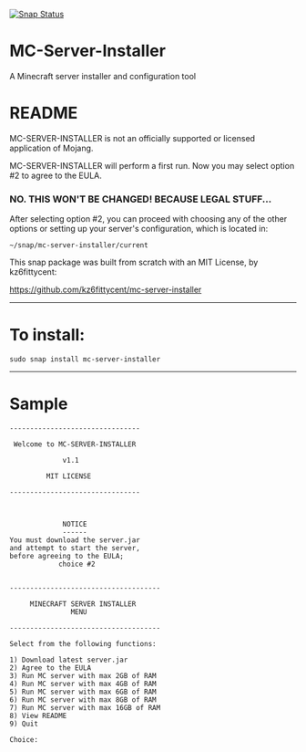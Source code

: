 [![Snap Status](https://build.snapcraft.io/badge/kz6fittycent/mc-server-installer.svg)](https://build.snapcraft.io/user/kz6fittycent/mc-server-installer)

# MC-Server-Installer
A Minecraft server installer and configuration tool

# README

MC-SERVER-INSTALLER is not an officially supported or licensed application of Mojang.

MC-SERVER-INSTALLER will perform a first run. Now you may select option #2 to agree to 
the EULA.

### NO. THIS WON'T BE CHANGED! BECAUSE LEGAL STUFF...

After selecting option #2, you can proceed with choosing any of the other options or
setting up your server's configuration, which is located in:

 ```
 ~/snap/mc-server-installer/current
 ```

This snap package was built from scratch with an MIT License, by kz6fittycent:
 
https://github.com/kz6fittycent/mc-server-installer
 
------------------------------------------------------------------

# To install:
`sudo snap install mc-server-installer`

-------------------------------------------------------------------

# Sample

```
--------------------------------

 Welcome to MC-SERVER-INSTALLER

             v1.1

         MIT LICENSE

--------------------------------



             NOTICE
             ------
You must download the server.jar
and attempt to start the server,
before agreeing to the EULA;
            choice #2


-------------------------------------

     MINECRAFT SERVER INSTALLER
               MENU              

-------------------------------------

Select from the following functions: 

1) Download latest server.jar
2) Agree to the EULA
3) Run MC server with max 2GB of RAM
4) Run MC server with max 4GB of RAM
5) Run MC server with max 6GB of RAM
6) Run MC server with max 8GB of RAM
7) Run MC server with max 16GB of RAM
8) View README
9) Quit

Choice: 
```
